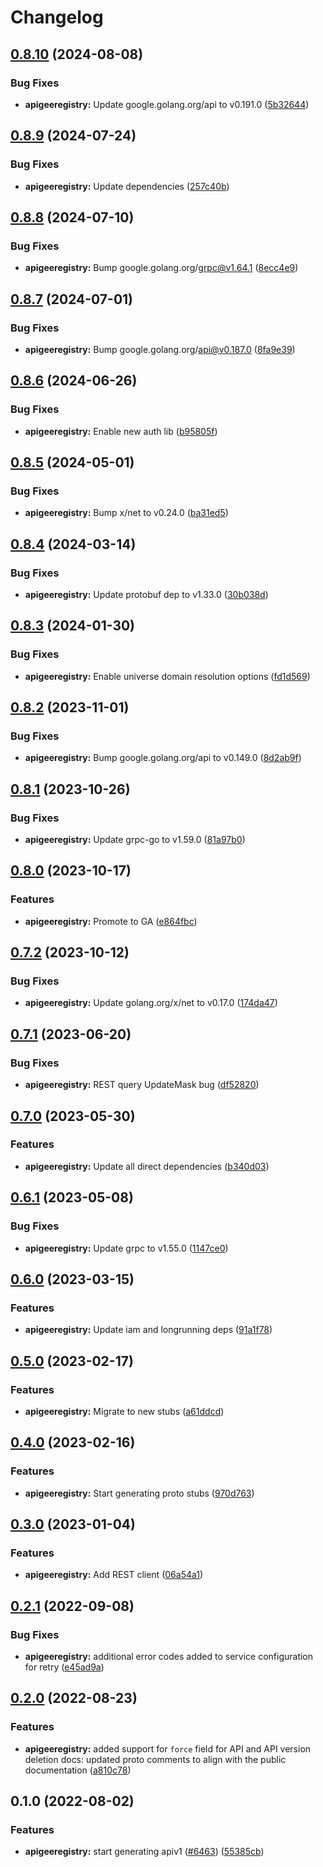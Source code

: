 # Changelog

## [0.8.10](https://github.com/googleapis/google-cloud-go/compare/apigeeregistry/v0.8.9...apigeeregistry/v0.8.10) (2024-08-08)


### Bug Fixes

* **apigeeregistry:** Update google.golang.org/api to v0.191.0 ([5b32644](https://github.com/googleapis/google-cloud-go/commit/5b32644eb82eb6bd6021f80b4fad471c60fb9d73))

## [0.8.9](https://github.com/googleapis/google-cloud-go/compare/apigeeregistry/v0.8.8...apigeeregistry/v0.8.9) (2024-07-24)


### Bug Fixes

* **apigeeregistry:** Update dependencies ([257c40b](https://github.com/googleapis/google-cloud-go/commit/257c40bd6d7e59730017cf32bda8823d7a232758))

## [0.8.8](https://github.com/googleapis/google-cloud-go/compare/apigeeregistry/v0.8.7...apigeeregistry/v0.8.8) (2024-07-10)


### Bug Fixes

* **apigeeregistry:** Bump google.golang.org/grpc@v1.64.1 ([8ecc4e9](https://github.com/googleapis/google-cloud-go/commit/8ecc4e9622e5bbe9b90384d5848ab816027226c5))

## [0.8.7](https://github.com/googleapis/google-cloud-go/compare/apigeeregistry/v0.8.6...apigeeregistry/v0.8.7) (2024-07-01)


### Bug Fixes

* **apigeeregistry:** Bump google.golang.org/api@v0.187.0 ([8fa9e39](https://github.com/googleapis/google-cloud-go/commit/8fa9e398e512fd8533fd49060371e61b5725a85b))

## [0.8.6](https://github.com/googleapis/google-cloud-go/compare/apigeeregistry/v0.8.5...apigeeregistry/v0.8.6) (2024-06-26)


### Bug Fixes

* **apigeeregistry:** Enable new auth lib ([b95805f](https://github.com/googleapis/google-cloud-go/commit/b95805f4c87d3e8d10ea23bd7a2d68d7a4157568))

## [0.8.5](https://github.com/googleapis/google-cloud-go/compare/apigeeregistry/v0.8.4...apigeeregistry/v0.8.5) (2024-05-01)


### Bug Fixes

* **apigeeregistry:** Bump x/net to v0.24.0 ([ba31ed5](https://github.com/googleapis/google-cloud-go/commit/ba31ed5fda2c9664f2e1cf972469295e63deb5b4))

## [0.8.4](https://github.com/googleapis/google-cloud-go/compare/apigeeregistry/v0.8.3...apigeeregistry/v0.8.4) (2024-03-14)


### Bug Fixes

* **apigeeregistry:** Update protobuf dep to v1.33.0 ([30b038d](https://github.com/googleapis/google-cloud-go/commit/30b038d8cac0b8cd5dd4761c87f3f298760dd33a))

## [0.8.3](https://github.com/googleapis/google-cloud-go/compare/apigeeregistry/v0.8.2...apigeeregistry/v0.8.3) (2024-01-30)


### Bug Fixes

* **apigeeregistry:** Enable universe domain resolution options ([fd1d569](https://github.com/googleapis/google-cloud-go/commit/fd1d56930fa8a747be35a224611f4797b8aeb698))

## [0.8.2](https://github.com/googleapis/google-cloud-go/compare/apigeeregistry/v0.8.1...apigeeregistry/v0.8.2) (2023-11-01)


### Bug Fixes

* **apigeeregistry:** Bump google.golang.org/api to v0.149.0 ([8d2ab9f](https://github.com/googleapis/google-cloud-go/commit/8d2ab9f320a86c1c0fab90513fc05861561d0880))

## [0.8.1](https://github.com/googleapis/google-cloud-go/compare/apigeeregistry/v0.8.0...apigeeregistry/v0.8.1) (2023-10-26)


### Bug Fixes

* **apigeeregistry:** Update grpc-go to v1.59.0 ([81a97b0](https://github.com/googleapis/google-cloud-go/commit/81a97b06cb28b25432e4ece595c55a9857e960b7))

## [0.8.0](https://github.com/googleapis/google-cloud-go/compare/apigeeregistry/v0.7.2...apigeeregistry/v0.8.0) (2023-10-17)


### Features

* **apigeeregistry:** Promote to GA ([e864fbc](https://github.com/googleapis/google-cloud-go/commit/e864fbcbc4f0a49dfdb04850b07451074c57edc8))

## [0.7.2](https://github.com/googleapis/google-cloud-go/compare/apigeeregistry/v0.7.1...apigeeregistry/v0.7.2) (2023-10-12)


### Bug Fixes

* **apigeeregistry:** Update golang.org/x/net to v0.17.0 ([174da47](https://github.com/googleapis/google-cloud-go/commit/174da47254fefb12921bbfc65b7829a453af6f5d))

## [0.7.1](https://github.com/googleapis/google-cloud-go/compare/apigeeregistry-v0.7.0...apigeeregistry/v0.7.1) (2023-06-20)


### Bug Fixes

* **apigeeregistry:** REST query UpdateMask bug ([df52820](https://github.com/googleapis/google-cloud-go/commit/df52820b0e7721954809a8aa8700b93c5662dc9b))

## [0.7.0](https://github.com/googleapis/google-cloud-go/compare/apigeeregistry/v0.6.1...apigeeregistry/v0.7.0) (2023-05-30)


### Features

* **apigeeregistry:** Update all direct dependencies ([b340d03](https://github.com/googleapis/google-cloud-go/commit/b340d030f2b52a4ce48846ce63984b28583abde6))

## [0.6.1](https://github.com/googleapis/google-cloud-go/compare/apigeeregistry/v0.6.0...apigeeregistry/v0.6.1) (2023-05-08)


### Bug Fixes

* **apigeeregistry:** Update grpc to v1.55.0 ([1147ce0](https://github.com/googleapis/google-cloud-go/commit/1147ce02a990276ca4f8ab7a1ab65c14da4450ef))

## [0.6.0](https://github.com/googleapis/google-cloud-go/compare/apigeeregistry/v0.5.0...apigeeregistry/v0.6.0) (2023-03-15)


### Features

* **apigeeregistry:** Update iam and longrunning deps ([91a1f78](https://github.com/googleapis/google-cloud-go/commit/91a1f784a109da70f63b96414bba8a9b4254cddd))

## [0.5.0](https://github.com/googleapis/google-cloud-go/compare/apigeeregistry/v0.4.0...apigeeregistry/v0.5.0) (2023-02-17)


### Features

* **apigeeregistry:** Migrate to new stubs ([a61ddcd](https://github.com/googleapis/google-cloud-go/commit/a61ddcd3041c7af4a15109dc4431f9b327c497fb))

## [0.4.0](https://github.com/googleapis/google-cloud-go/compare/apigeeregistry/v0.3.0...apigeeregistry/v0.4.0) (2023-02-16)


### Features

* **apigeeregistry:** Start generating proto stubs ([970d763](https://github.com/googleapis/google-cloud-go/commit/970d763531b54b2bc75d7ff26a20b6e05150cab8))

## [0.3.0](https://github.com/googleapis/google-cloud-go/compare/apigeeregistry/v0.2.1...apigeeregistry/v0.3.0) (2023-01-04)


### Features

* **apigeeregistry:** Add REST client ([06a54a1](https://github.com/googleapis/google-cloud-go/commit/06a54a16a5866cce966547c51e203b9e09a25bc0))

## [0.2.1](https://github.com/googleapis/google-cloud-go/compare/apigeeregistry/v0.2.0...apigeeregistry/v0.2.1) (2022-09-08)


### Bug Fixes

* **apigeeregistry:** additional error codes added to service configuration for retry ([e45ad9a](https://github.com/googleapis/google-cloud-go/commit/e45ad9af568c59151decc0dacedf137653b576dd))

## [0.2.0](https://github.com/googleapis/google-cloud-go/compare/apigeeregistry/v0.1.0...apigeeregistry/v0.2.0) (2022-08-23)


### Features

* **apigeeregistry:** added support for `force` field for API and API version deletion docs: updated proto comments to align with the public documentation ([a810c78](https://github.com/googleapis/google-cloud-go/commit/a810c7819a1671573aa3a3051c8830e5904f488e))

## 0.1.0 (2022-08-02)


### Features

* **apigeeregistry:** start generating apiv1 ([#6463](https://github.com/googleapis/google-cloud-go/issues/6463)) ([55385cb](https://github.com/googleapis/google-cloud-go/commit/55385cbd1a324745b2f2f7b72b2fa33cb34c9cb5))
